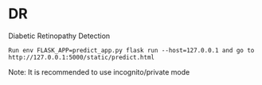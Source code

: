 # DR
Diabetic Retinopathy Detection

`Run env FLASK_APP=predict_app.py flask run --host=127.0.0.1
  and go to http://127.0.0.1:5000/static/predict.html`

Note: It is recommended to use incognito/private mode
